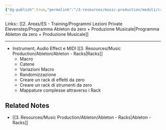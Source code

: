 ```yaml
---
{"dg-publish":true,"permalink":"/3-resources/music-production/moduli/creare-un-rack-advanced-modulo/"}
---
```


Links:: [[2. Areas/ES - Training/Programmi Lezioni Private Elevenstep/Programma Ableton da zero + Produzione Musicale\|Programma Ableton da zero + Produzione Musicale]]

---

- Instrument, Audio Effect e MIDI [[3. Resources/Music Production/Ableton/Ableton - Racks\|Racks]]
	- Macro
	- Catene
	- Variazioni Macro
	- Randomizzazione
	- Creare un rack di effetti da zero
	- Creare un rack di strumenti da zero
	- Mappature complesse attraverso i Rack


## Related Notes

- [[3. Resources/Music Production/Ableton/Ableton - Racks\|Ableton - Racks]]



